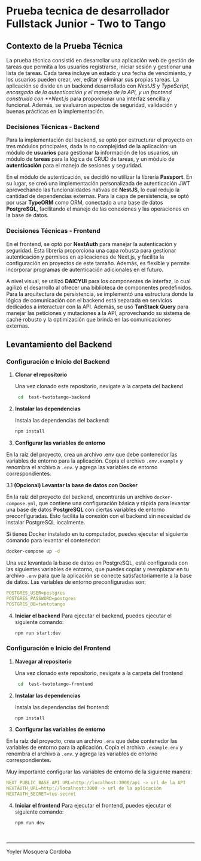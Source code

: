 # Prueba tecnica de desarrollador Fullstack Junior - Two to Tango

## Contexto de la Prueba Técnica

La prueba técnica consistió en desarrollar una aplicación web de gestión de tareas que permita a los usuarios registrarse, iniciar sesión y gestionar una lista de tareas. Cada tarea incluye un estado y una fecha de vencimiento, y los usuarios pueden crear, ver, editar y eliminar sus propias tareas. La aplicación se divide en un backend desarrollado con _NestJS_ y _TypeScript, encargado de la autenticación y el manejo de la API, y un frontend construido con \*\*Next.js_ para proporcionar una interfaz sencilla y funcional. Además, se evaluaron aspectos de seguridad, validación y buenas prácticas en la implementación.

### Decisiones Técnicas - Backend

Para la implementación del backend, se optó por estructurar el proyecto en tres módulos principales, dada la no complejidad de la aplicación: un módulo de **usuarios** para gestionar la información de los usuarios, un módulo de **tareas** para la lógica de CRUD de tareas, y un módulo de **autenticación** para el manejo de sesiones y seguridad.

En el módulo de autenticación, se decidió no utilizar la librería **Passport**. En su lugar, se creó una implementación personalizada de autenticación JWT aprovechando las funcionalidades nativas de **NestJS**, lo cual redujo la cantidad de dependencias externas. Para la capa de persistencia, se optó por usar **TypeORM** como ORM, conectado a una base de datos **PostgreSQL**, facilitando el manejo de las conexiones y las operaciones en la base de datos.

### Decisiones Técnicas - Frontend

En el frontend, se optó por **NextAuth** para manejar la autenticación y seguridad. Esta librería proporciona una capa robusta para gestionar autenticación y permisos en aplicaciones de Next.js, y facilita la configuración en proyectos de este tamaño. Además, es flexible y permite incorporar programas de autenticación adicionales en el futuro.

A nivel visual, se utilizó **DAICYUI** para los componentes de interfaz, lo cual agilizó el desarrollo al ofrecer una biblioteca de componentes predefinidos. Para la arquitectura de persistencia, se implementó una estructura donde la lógica de comunicación con el backend está separada en servicios dedicados a interactuar con la API. Además, se usó **TanStack Query** para manejar las peticiones y mutaciones a la API, aprovechando su sistema de caché robusto y la optimización que brinda en las comunicaciones externas.

## Levantamiento del Backend

### Configuración e Inicio del Backend

1. **Clonar el repositorio**

   Una vez clonado este repositorio, nevigate a la carpeta del backend

   ```bash
    cd  test-twototango-backend
   ```

2. **Instalar las dependencias**

   Instala las dependencias del backend:

   ```bash
   npm install
   ```

3. **Configurar las variables de entorno**

En la raíz del proyecto, crea un archivo .env que debe contenedor las variables de entorno para la aplicación. Copia el archivo `.env.example` y renombra el archivo a `.env`. y agrega las variables de entorno correspondientes.

3.1 **(Opcional) Levantar la base de datos con Docker**

En la raíz del proyecto del backend, encontrarás un archivo `docker-compose.yml`, que contiene una configuración básica y rápida para levantar una base de datos **PostgreSQL** con ciertas variables de entorno preconfiguradas. Esto facilita la conexión con el backend sin necesidad de instalar PostgreSQL localmente.

Si tienes Docker instalado en tu computador, puedes ejecutar el siguiente comando para levantar el contenedor:

```bash
docker-compose up -d
```

Una vez levantada la base de datos en PostgreSQL, está configurada con las siguientes variables de entorno, que puedes copiar y reemplazar en tu archivo `.env` para que la aplicación se conecte satisfactoriamente a la base de datos. Las variables de entorno preconfiguradas son:

```yaml
POSTGRES_USER=postgres
POSTGRES_PASSWORD=postgres
POSTGRES_DB=twototango
```

4. **Iniciar el backend**
   Para ejecutar el backend, puedes ejecutar el siguiente comando:

   ```bash
   npm run start:dev
   ```

### Configuración e Inicio del Frontend

1. **Navegar al repositorio**

   Una vez clonado este repositorio, nevigate a la carpeta del frontend

   ```bash
    cd  test-twototango-frontend
   ```

2. **Instalar las dependencias**

   Instala las dependencias del frontend:

   ```bash
   npm install
   ```

3. **Configurar las variables de entorno**

En la raíz del proyecto, crea un archivo `.env` que debe contenedor las variables de entorno para la aplicación. Copia el archivo `.example.env` y renombra el archivo a `.env`. y agrega las variables de entorno correspondientes.

Muy importante configurar las variables de entorno de la siguiente manera:

```yaml
NEXT_PUBLIC_BASE_API_URL=http://localhost:3000/api -> url de la API
NEXTAUTH_URL=http://localhost:3000 -> url de la aplicación
NEXTAUTH_SECRET=tus-secret
```

4. **Iniciar el frontend**
   Para ejecutar el frontend, puedes ejecutar el siguiente comando:

   ```bash
   npm run dev
   ```

<br>
<hr/>

Yoyler Mosquera Cordoba

